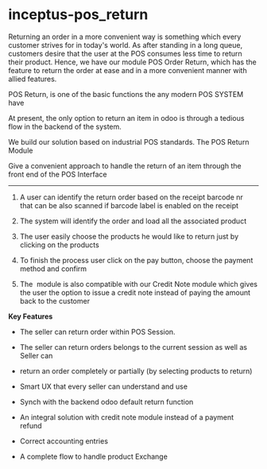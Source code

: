 # inceptus-pos_return

Returning an order in a more convenient way is something which every customer strives for in today's world. As after standing in a long queue, customers desire that the user at the POS consumes less time to return their product. Hence, we have our module POS Order Return, which has the feature to return the order at ease and in a more convenient manner with allied features.

POS Return, is one of the basic functions the any modern POS SYSTEM have 

At present, the only option to return an item in odoo is through a tedious flow in the backend of the system.

We build our solution based on industrial POS standards. The POS Return Module 

Give a convenient approach to handle the return of an item through the front end of the POS Interface

-------

1.  A user can identify the return order based on the receipt barcode nr  that can be also scanned if barcode label is enabled on the receipt

2.  The system will identify the order and load all the associated product 

3.  The user easily choose the products he would like to return just by clicking on the products

4.  To finish the process user click on the pay button, choose the payment method and confirm

5.  The  module is also compatible with our Credit Note module which gives the user the option to issue a credit note instead of paying the amount back to the customer

**Key Features**

-   The seller can return order within POS Session.

-   The seller can return orders belongs to the current session as well as  Seller can

-   return an order completely or partially (by selecting products to return) 

-   Smart UX that every seller can understand and use 

-   Synch with the backend odoo default return function 

-   An integral solution with credit note module instead of a payment refund 

-   Correct accounting entries 

-   A complete flow to handle product Exchange
